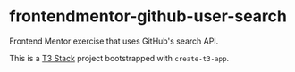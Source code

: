 # frontendmentor-github-user-search

Frontend Mentor exercise that uses GitHub's search API.

This is a [T3 Stack](https://create.t3.gg/) project bootstrapped with `create-t3-app`.
